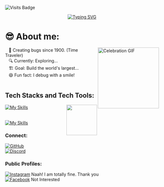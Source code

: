 ![Visits Badge](https://komarev.com/ghpvc/?username=prince-ohio&style=flat-square)

<p align="center">
  <a href="https://git.io/typing-svg">
    <img src="https://readme-typing-svg.demolab.com?font=Fira+Code&pause=1000&color=0366D6&center=true&width=435&lines=Hi!+Welcome+to+my+GitHub+profile.;What+are+you+exactly+searching+for%3F" alt="Typing SVG" />
  </a>
</p>

# 😎 About me:

  <img align=right src="https://media1.giphy.com/media/v1.Y2lkPTc5MGI3NjExbWs0aHJ1a2hlNmt5cTc1bXlsY2g4eTB4eWQxZDJqaDVnYmdmbnRjZyZlcD12MV9pbnRlcm5hbF9naWZfYnlfaWQmY3Q9Zw/YAYZh6hELIivibOJWH/giphy.gif" alt="Celebration GIF" width="200"/>

  &nbsp;&nbsp; 🧠 Creating bugs since 1900. (Time Traveler)<br>
  &nbsp;&nbsp; 🔍 Currently: Exploring...<br>
  &nbsp;&nbsp; 🏗️ Goal: Build the world's largest...<br>
  &nbsp;&nbsp; 😄 Fun fact: I debug with a smile!
<br>
<br>
## Tech Stacks and Tech Tools:
<img src="https://media3.giphy.com/media/v1.Y2lkPTc5MGI3NjExcnNtcDMxYjk5b3V0Y2tuMDR1NzlrY2pmaTRidWdjenB3Z2NpeHJkZCZlcD12MV9pbnRlcm5hbF9naWZfYnlfaWQmY3Q9Zw/VgSjnwSoqiPjRRIJ1F/giphy.gif" align="right" width="100" />


[![My Skills](https://skillicons.dev/icons?i=vscode,asd,c,python,bash,html,css,js,mongodb,express,react,nodejs,postman)]()<br>
<br>
<br>
[![My Skills](https://skillicons.dev/icons?i=pr,ps,figma,asd,windows,ubuntu,kali)]()

### Connect: 
[![GitHub](https://img.shields.io/badge/GitHub-%23121011.svg?style=for-the-badge&logo=github&logoColor=white)](https://github.com/prince-ohio)<br>
[![Discord](https://img.shields.io/badge/Discord-%237289DA.svg?style=for-the-badge&logo=discord&logoColor=white)](https://discord.com/users/1348188238107377685)

### Public Profiles:

[![Instagram](https://img.shields.io/badge/Instagram-%23E4405F.svg?style=for-the-badge&logo=instagram&logoColor=white)](https://www.instagram.com/) Naah! I am totally fine. Thank you<br>
[![Facebook](https://img.shields.io/badge/Facebook-%231877F2.svg?style=for-the-badge&logo=facebook&logoColor=white)](https://www.facebook.com/) Not Interested<br>
